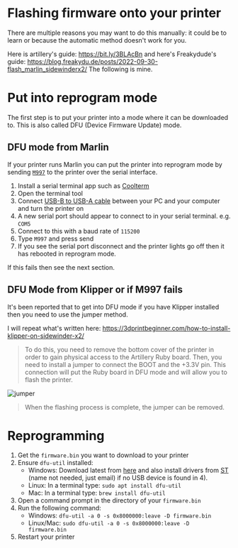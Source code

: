 # Flashing firmware onto your printer

There are multiple reasons you may want to do this manually: it could be to learn or because the automatic method doesn't work for you.

Here is artillery's guide: <https://bit.ly/3BLAcBn> and here's Freakydude's guide: <https://blog.freakydu.de/posts/2022-09-30-flash_marlin_sidewinderx2/> The following is mine.

# Put into reprogram mode
The first step is to put your printer into a mode where it can be downloaded to. This is also called DFU (Device Firmware Update) mode.

## DFU mode from Marlin
If your printer runs Marlin you can put the printer into reprogram mode by sending [`M997`](https://marlinfw.org/docs/gcode/M997.html) to the printer over the serial interface.

 1. Install a serial terminal app such as [Coolterm](https://freeware.the-meiers.org)
 2. Open the terminal tool
 3. Connect [USB-B to USB-A cable](https://www.amazon.com/AmazonBasics-USB-2-0-Cable-Male/dp/B00NH11KIK/) between your PC and your computer and turn the printer on
 4. A new serial port should appear to connect to in your serial terminal. e.g. `COM5`
 5. Connect to this with a baud rate of `115200`
 6. Type `M997` and press send
 7. If you see the serial port disconnect and the printer lights go off then it has rebooted in reprogram mode.

If this fails then see the next section.

## DFU Mode from Klipper or if M997 fails

It's been reported that to get into DFU mode if you have Klipper installed then you need to use the jumper method.

I will repeat what's written here: <https://3dprintbeginner.com/how-to-install-klipper-on-sidewinder-x2/>

>To do this, you need to remove the bottom cover of the printer in order to gain physical access to the Artillery Ruby board. Then, you need to install a jumper to connect the BOOT and the +3.3V pin. This connection will put the Ruby board in DFU mode and will allow you to flash the printer.

![jumper](https://3dprintbeginner.com/wp-content/uploads/2022/01/Artillery-Ruby-DFU-mode-jumper-scaled.jpg)

> When the flashing process is complete, the jumper can be removed.

# Reprogramming

 1. Get the `firmware.bin` you want to download to your printer
 2. Ensure `dfu-util` installed:
    * Windows: Download latest from [here](https://dfu-util.sourceforge.net/releases/dfu-util-0.9-win64.zip) and also install drivers from [ST](https://www.st.com/en/development-tools/stm32cubeprog.html) (name not needed, just email) if no USB device is found in 4).
    * Linux: In a terminal type: `sudo apt install dfu-util`
    * Mac: In a terminal type: `brew install dfu-util`
 3. Open a command prompt in the directory of your `firmware.bin`
 4. Run the following command:
    * Windows: `dfu-util -a 0 -s 0x8000000:leave -D firmware.bin`
    * Linux/Mac: `sudo dfu-util -a 0 -s 0x8000000:leave -D firmware.bin`
 5. Restart your printer
